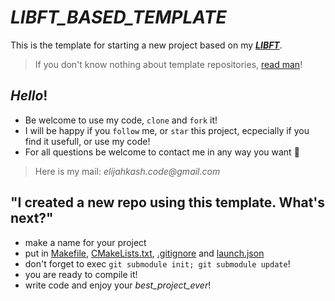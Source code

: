 # *LIBFT_BASED_TEMPLATE*
This is the template for starting a new project based on my **_[LIBFT](https://github.com/elijahkash/libft)_**.

> If you don't know nothing about template repositories, [read man](https://help.github.com/en/github/creating-cloning-and-archiving-repositories/creating-a-repository-from-a-template)!

## _Hello_!
- Be welcome to use my code, `clone` and `fork` it!
- I will be happy if you `follow` me, or `star` this project, ecpecially if you find it usefull, or use my code!
- For all questions be welcome to contact me in any way you want 👋
> Here is my  mail: _elijahkash.code@gmail.com_

## "I created a new repo using this template. What's next?"

- make a name for your project
- put in [Makefile](/Makefile), [CMakeLists.txt](/CMakeLists.txt), [.gitignore](/.gitignore) and [launch.json](/.vscode/launch.json)
- don't forget to exec `git submodule init; git submodule update`!
- you are ready to compile it!
- write code and enjoy your *_best_project_ever_*!
